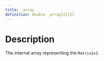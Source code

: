 ```yaml
---
title: _array
definition: double _array[2][2]
---
```


# Description
The internal array representing the `Matrix2x2`.
